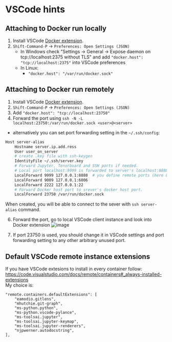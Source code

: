 # VSCode hints

## Attaching to Docker run locally
1. Install VSCode [Docker extension](https://code.visualstudio.com/docs/containers/overview).
1. `Shift-Command-P` -> `Preferences: Open Settings (JSON)`
    * In Windows check "Settings -> General -> Expose daemon on tcp://localhost:2375 without TLS" and add `"docker.host": "tcp://localhost:2375"` into VSCode preferences
    * In Linux:
        * `"docker.host": "/var/run/docker.sock"`

## Attaching to Docker run remotely
1. Install VSCode [Docker extension](https://code.visualstudio.com/docs/containers/overview).
2. `Shift-Command-P` -> `Preferences: Open Settings (JSON)`
3. Add `"docker.host": "tcp://localhost:23750"`
4. Forward the port using `ssh -N -L localhost:23750:/var/run/docker.sock <user>@<server>`
- alternatively you can set port forwarding setting in the `~/.ssh/config`:
```bash
Host server-alias
    Hostname server.ip.add.ress
    User user_on_server
    # create .key file with ssh-keygen
    IdentityFile ~/.ssh/server.key
    # Forward Jupyter, Tenorboard and SSH ports if needed. 
    # Local port localhost:9999 is forwarded to server's localhost:8888.
    LocalForward 9999 127.0.0.1:8888  # you define remote ports (here 8888) on the docker_start.sh
    LocalForward 9009 127.0.0.1:6006
    LocalForward 2222 127.0.0.1:22
    # Forward Docker host port to srever's docker host port.
    LocalForward 23750 /var/run/docker.sock
 ```
When created, you will be able to connect to the sever with `ssh server-alias` command.

6. Forward the port, go to local VSCode client instance and look into Docker extension
![image](https://user-images.githubusercontent.com/22550252/154921162-e0d026be-dea8-4739-ae23-6b723c1cfbfa.png)

7. If port 23750 is used, you should change it in VSCode settings and port forwarding setting to any other arbitrary unused port.

## Default VSCode remote instance extensions
If you have VSCode extesions to install in every container follow:
https://code.visualstudio.com/docs/remote/containers#_always-installed-extensions  
My choice is:

    "remote.containers.defaultExtensions": [
        "eamodio.gitlens",
        "mhutchie.git-graph",
        "ms-python.python",
        "ms-python.vscode-pylance",
        "ms-toolsai.jupyter",
        "ms-toolsai.jupyter-keymap",
        "ms-toolsai.jupyter-renderers",
        "njpwerner.autodocstring",
    ],
